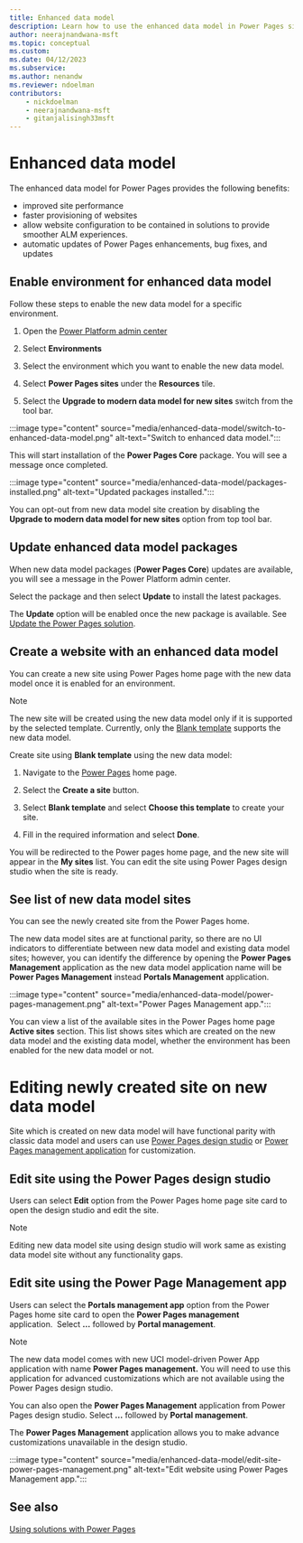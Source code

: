 ```yaml
---
title: Enhanced data model
description: Learn how to use the enhanced data model in Power Pages site.
author: neerajnandwana-msft
ms.topic: conceptual
ms.custom: 
ms.date: 04/12/2023
ms.subservice:
ms.author: nenandw 
ms.reviewer: ndoelman
contributors:
    - nickdoelman
    - neerajnandwana-msft
    - gitanjalisingh33msft
---
```


# Enhanced data model

The enhanced data model for Power Pages provides the following benefits:

- improved site performance
- faster provisioning of websites
- allow website configuration to be contained in solutions to provide smoother ALM experiences.
- automatic updates of Power Pages enhancements, bug fixes, and updates

## ​​Enable environment for enhanced data model  

Follow these steps to enable the new data model for a specific environment.  

1. Open the [Power Platform admin center](https://aka.ms/ppac)

1. Select **Environments**

1. Select the environment which you want to enable the new data model. 

1. Select **Power Pages sites** under the **Resources** tile. 

1. Select the **Upgrade to modern data model for new sites** switch from the tool bar.  

:::image type="content" source="media/enhanced-data-model/switch-to-enhanced-data-model.png" alt-text="Switch to enhanced data model.":::

This will start installation of the **Power Pages Core** package. You will see a message once completed.

:::image type="content" source="media/enhanced-data-model/packages-installed.png" alt-text="Updated packages installed.":::

You can opt-out from new data model site creation by disabling the **Upgrade to modern data model for new sites** option from top tool bar. 

## Update enhanced data model packages 

When new data model packages (**Power Pages Core**) updates are available, you will see a message in the Power Platform admin center.

Select the package and then select **Update** to install the latest packages. 

The **Update** option will be enabled once the new package is available. See [Update the Power Pages solution](../admin/update-solution.md#view-portals-package-details). 

## Create a website with an enhanced data model 

You can create a new site using Power Pages home page with the new data model once it is enabled for an environment.

> [!NOTE]
> The new site will be created using the new data model only if it is supported by the selected template. Currently, only the [Blank template](../templates/blank.md) supports the new data model.

Create site using **Blank template** using the new data model:

1. Navigate to the [Power Pages](https://aka.ms/mpp) home page.

1. Select the **Create a site** button.  

1. Select **Blank template** and select **Choose this template** to create your site.

1. Fill in the required information and select **Done**.  

You will be redirected to the Power pages home page, and the new site will appear in the **My sites** list. You can edit the site using Power Pages design studio when the site is ready.

## See list of new data model sites 

You can see the newly created site from the Power Pages home.

The new data model sites are at functional parity, so there are no UI indicators to differentiate between new data model and existing data model sites; however, you can identify the difference by opening the **Power Pages Management** application as the new data model application name will be **Power Pages Management** instead **Portals Management** application. 

:::image type="content" source="media/enhanced-data-model/power-pages-management.png" alt-text="Power Pages Management app.":::

You can view a list of the available sites in the Power Pages home page **Active sites** section. This list shows sites which are created on the new data model and the existing data model, whether the environment has been enabled for the new data model or not.

# Editing newly created site on new data model  

Site which is created on new data model will have functional parity with classic data model and users can use [Power Pages design studio](use-design-studio.md) or [Power Pages management application](../configure/portal-management-app.md) for customization.  

## Edit site using the Power Pages design studio

Users can select **Edit** option from the Power Pages home page site card to open the design studio and edit the site.

> [!NOTE]
> Editing new data model site using design studio will work same as existing data model site without any functionality gaps.  

## Edit site using the Power Page Management app

Users can select the **Portals management app** option from the Power Pages home site card to open the **Power Pages management** application.  Select **…** followed by **Portal management**.

> [!NOTE]
> The new data model comes with new UCI model-driven Power App application with name **Power Pages management.** You will need to use this application for advanced customizations which are not available using the Power Pages design studio.  

You can also open the **Power Pages Management** application from Power Pages design studio. Select **…** followed by **Portal management**. 

The **Power Pages Management** application allows you to make advance customizations unavailable in the design studio.

:::image type="content" source="media/enhanced-data-model/edit-site-power-pages-management.png" alt-text="Edit website using Power Pages Management app.":::

## See also

[Using solutions with Power Pages](../configure/power-pages-solutions.md)